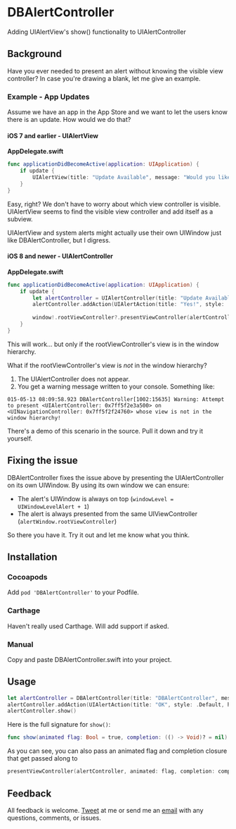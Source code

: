 # DBAlertController
Adding UIAlertView's show() functionality to UIAlertController

## Background
Have you ever needed to present an alert without knowing the visible view controller? In case you're drawing a blank, let me give an example.

### Example - App Updates
Assume we have an app in the App Store and we want to let the users know there is an update. How would we do that?

#### iOS 7 and earlier - UIAlertView
**AppDelegate.swift**
```swift
func applicationDidBecomeActive(application: UIApplication) {
    if update {
        UIAlertView(title: "Update Available", message: "Would you like to update your app?", delegate: self, cancelButtonTitle: "Yes!").show()
    }
}
```
Easy, right? We don't have to worry about which view controller is visible. UIAlertView seems to find the visible view controller and add itself as a subview. 

UIAlertView and system alerts might actually use their own UIWindow just like DBAlertController, but I digress.

#### iOS 8 and newer - UIAlertController
**AppDelegate.swift**
```swift
func applicationDidBecomeActive(application: UIApplication) {
    if update {
        let alertController = UIAlertController(title: "Update Available", message: "Would you like to update your app?", preferredStyle: .Alert)
        alertController.addAction(UIAlertAction(title: "Yes!", style: .Default, handler: nil))
    
        window!.rootViewController?.presentViewController(alertController, animated: true, completion: nil)
    }
}
```
This will work... but only if the rootViewController's view is in the window hierarchy.

What if the rootViewController's view is *not* in the window hierarchy?

1. The UIAlertController does not appear.
2. You get a warning message written to your console. Something like:
```
015-05-13 08:09:58.923 DBAlertController[1002:15635] Warning: Attempt to present <UIAlertController: 0x7ff5f2e3a500> on <UINavigationController: 0x7ff5f2f24760> whose view is not in the window hierarchy!
```

There's a demo of this scenario in the source. Pull it down and try it yourself.

## Fixing the issue
DBAlertController fixes the issue above by presenting the UIAlertController on its own UIWindow. By using its own window we can ensure:

* The alert's UIWindow is always on top (`windowLevel = UIWindowLevelAlert + 1`)
* The alert is always presented from the same UIViewController (`alertWindow.rootViewController`)

So there you have it. Try it out and let me know what you think.

## Installation

### Cocoapods
Add `pod 'DBAlertController'` to your Podfile.

### Carthage
Haven't really used Carthage. Will add support if asked.

### Manual
Copy and paste DBAlertController.swift into your project.

## Usage
```swift
let alertController = DBAlertController(title: "DBAlertController", message: "Hello World!", preferredStyle: .Alert)
alertController.addAction(UIAlertAction(title: "OK", style: .Default, handler: nil))
alertController.show()
```
Here is the full signature for `show()`:
```swift
func show(animated flag: Bool = true, completion: (() -> Void)? = nil)
```
As you can see, you can also pass an animated flag and completion closure that get passed along to
```swift
presentViewController(alertController, animated: flag, completion: completion)
```

## Feedback
All feedback is welcome. [Tweet](https://twitter.com/dbettermann "@dbettermann") at me or send me an [email](mailto:dylan.bettermann@gmail.com) with any questions, comments, or issues.
